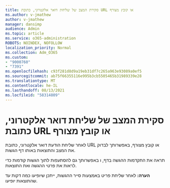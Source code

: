 ```yaml
---
title: סקירת המצב של שליחת דואר אלקטרוני, כתובת URL או קובץ מצורף
ms.author: v-jmathew
author: v-jmathew
manager: dansimp
audience: Admin
ms.topic: article
ms.service: o365-administration
ROBOTS: NOINDEX, NOFOLLOW
localization_priority: Normal
ms.collection: Adm_O365
ms.custom:
- "9000760"
- "7391"
ms.openlocfilehash: c93f281d8d9a19eb31df7c265a963e93089a0ef5
ms.sourcegitcommit: ab75f66355116e995b3cb5505465b31989339e28
ms.translationtype: MT
ms.contentlocale: he-IL
ms.lasthandoff: 08/13/2021
ms.locfileid: "58314809"
---
```

# <a name="review-the-status-of-an-email-url-or-attachment-submission"></a>סקירת המצב של שליחת דואר אלקטרוני, כתובת URL או קובץ מצורף

לאחר שליחת הודעת דואר אלקטרוני, כתובת URL או קובץ מצורף, באפשרותך לבדוק את המצב והתוצאות באותו דף הגשות.

תראה את התקדמות ההגשה בדף, ו באפשרותך גם להסתעפות לתוך הגשות קודמות כדי לראות את פרטי ההגשה ואת התוצאות.

**הערה:** לאחר שליחת פריט באמצעות סייר ההגשות, ייתכן שיופיעו כמה דקות עד שהתוצאות יופיעו.
